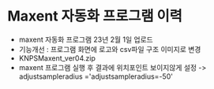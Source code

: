 # Maxent 자동화 프로그램 이력
+ maxent 자동화 프로그램 23년 2월 1일 업로드
+ 기능개선 : 프로그램 화면에 로고와 csv파일 구조 이미지로 변경
+ KNPSMaxent_ver04.zip
 + maxent 프로그램 실행 후 결과에 위치포인트 보이지않게 설정 -> adjustsampleradius ='adjustsampleradius=-50'
